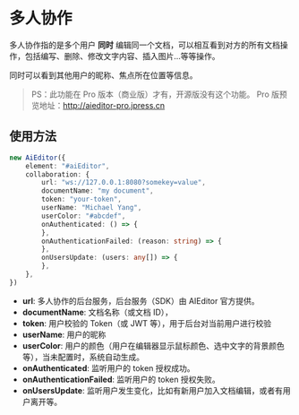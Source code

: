 # 多人协作

多人协作指的是多个用户 **同时** 编辑同一个文档，可以相互看到对方的所有文档操作，包括编写、删除、修改文字内容、插入图片...等等操作。

同时可以看到其他用户的昵称、焦点所在位置等信息。

> PS：此功能在 Pro 版本（商业版）才有，开源版没有这个功能。 Pro 版预览地址：http://aieditor-pro.jpress.cn 

## 使用方法

```typescript
new AiEditor({
    element: "#aiEditor",
    collaboration: {
        url: "ws://127.0.0.1:8080?somekey=value",
        documentName: "my document",
        token: "your-token",
        userName: "Michael Yang",
        userColor: "#abcdef",
        onAuthenticated: () => {
        },
        onAuthenticationFailed: (reason: string) => {
        },
        onUsersUpdate: (users: any[]) => {
        },
    },
})
```

- **url**: 多人协作的后台服务，后台服务（SDK）由 AIEditor 官方提供。
- **documentName**: 文档名称（或文档 ID），
- **token**:  用户校验的 Token（或 JWT 等），用于后台对当前用户进行校验
- **userName**:  用户的昵称
- **userColor**:  用户的颜色（用户在编辑器显示鼠标颜色、选中文字的背景颜色等），当未配置时，系统自动生成。
- **onAuthenticated**:  监听用户的 token 授权成功。
- **onAuthenticationFailed**:  监听用户的 token 授权失败。
- **onUsersUpdate**:  监听用户发生变化，比如有新用户加入文档编辑，或者有用户离开等。